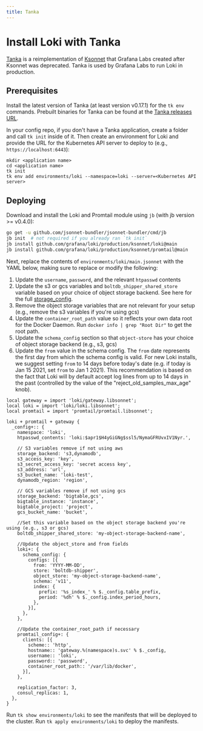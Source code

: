 ```yaml
---
title: Tanka
---
```

# Install Loki with Tanka

[Tanka](https://tanka.dev) is a reimplementation of
[Ksonnet](https://ksonnet.io) that Grafana Labs created after Ksonnet was
deprecated. Tanka is used by Grafana Labs to run Loki in production.

## Prerequisites

Install the latest version of Tanka (at least version v0.17.1) for the `tk env`
commands. Prebuilt binaries for Tanka can be found at the [Tanka releases
URL](https://github.com/grafana/tanka/releases).

In your config repo, if you don't have a Tanka application, create a folder and
call `tk init` inside of it. Then create an environment for Loki and provide the
URL for the Kubernetes API server to deploy to (e.g., `https://localhost:6443`):

```
mkdir <application name>
cd <application name>
tk init
tk env add environments/loki --namespace=loki --server=<Kubernetes API server>
```

## Deploying

Download and install the Loki and Promtail module using `jb` (with jb version >= v0.4.0):

```bash
go get -u github.com/jsonnet-bundler/jsonnet-bundler/cmd/jb
jb init  # not required if you already ran `tk init`
jb install github.com/grafana/loki/production/ksonnet/loki@main
jb install github.com/grafana/loki/production/ksonnet/promtail@main
```

Next, replace the contents of `environments/loki/main.jsonnet` with the YAML below, making sure to replace or modify the following:
1. Update the `username`, `password`, and the relevant `htpasswd` contents
1. Update the s3 or gcs variables and `boltdb_shipper_shared_store` variable based on your choice of object storage backend. See here for the full [storage_config](https://grafana.com/docs/loki/latest/configuration/#storage_config). 
1. Remove the object storage variables that are not relevant for your setup (e.g., remove the s3 variables if you're using gcs)
1. Update the `container_root_path` value so it reflects your own data root for the Docker Daemon. Run `docker info | grep "Root Dir"` to get the root path.
1. Update the `schema_config` section so that `object-store` has your choice of object storage backend (e.g., s3, gcs)
1. Update the `from` value in the schema config. The `from` date represents the first day from which the schema config is valid. For new Loki installs, we suggest setting `from` to 14 days before today's date (e.g. if today is Jan 15 2021, set `from` to Jan 1 2021). This recommendation is based on the fact that Loki will by default accept log lines from up to 14 days in the past (controlled by the value of the "reject_old_samples_max_age" knob). 

```jsonnet
local gateway = import 'loki/gateway.libsonnet';
local loki = import 'loki/loki.libsonnet';
local promtail = import 'promtail/promtail.libsonnet';

loki + promtail + gateway {
  _config+:: {
    namespace: 'loki',
    htpasswd_contents: 'loki:$apr1$H4yGiGNg$ssl5/NymaGFRUvxIV1Nyr.',

    // S3 variables remove if not using aws
    storage_backend: 's3,dynamodb',
    s3_access_key: 'key',
    s3_secret_access_key: 'secret access key',
    s3_address: 'url',
    s3_bucket_name: 'loki-test',
    dynamodb_region: 'region',

    // GCS variables remove if not using gcs
    storage_backend: 'bigtable,gcs',
    bigtable_instance: 'instance',
    bigtable_project: 'project',
    gcs_bucket_name: 'bucket',

    //Set this variable based on the object storage backend you're using (e.g., s3 or gcs)
    boltdb_shipper_shared_store: 'my-object-storage-backend-name',

    //Update the object_store and from fields
    loki+: {
      schema_config: {
        configs: [{
          from: 'YYYY-MM-DD',
          store: 'boltdb-shipper',
          object_store: 'my-object-storage-backend-name',
          schema: 'v11',
          index: {
            prefix: '%s_index_' % $._config.table_prefix,
            period: '%dh' % $._config.index_period_hours,
          },
        }],
      },
    },

    //Update the container_root_path if necessary
    promtail_config+: {
      clients: [{
        scheme:: 'http',
        hostname:: 'gateway.%(namespace)s.svc' % $._config,
        username:: 'loki',
        password:: 'password',
        container_root_path:: '/var/lib/docker',
      }],
    },

    replication_factor: 3,
    consul_replicas: 1,
  },
}
```

Run `tk show environments/loki` to see the manifests that will be deployed to
the cluster. Run `tk apply environments/loki` to deploy the manifests.
